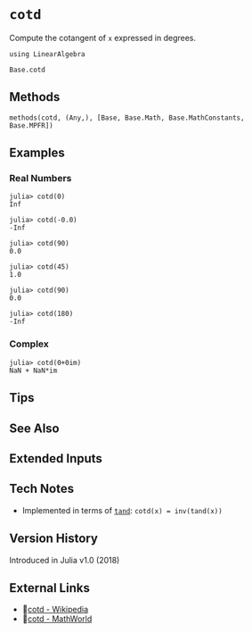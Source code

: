 # `cotd`

Compute the cotangent of `x` expressed in degrees.

```@setup repl_only
using LinearAlgebra
```
```@docs
Base.cotd
```


## Methods

```@repl
methods(cotd, (Any,), [Base, Base.Math, Base.MathConstants, Base.MPFR])
```


## Examples

### Real Numbers
```jldoctest
julia> cotd(0)
Inf

julia> cotd(-0.0)
-Inf

julia> cotd(90)
0.0

julia> cotd(45)
1.0

julia> cotd(90)
0.0

julia> cotd(180)
-Inf
```

### Complex
```jldoctest
julia> cotd(0+0im)
NaN + NaN*im
```

## Tips


## See Also


## Extended Inputs


## Tech Notes

- Implemented in terms of [`tand`](@ref): `cotd(x) = inv(tand(x))`


## Version History

Introduced in Julia v1.0 (2018)


## External Links
- 🔗[cotd - Wikipedia](https://en.wikipedia.org/wiki/ )
- 🔗[cotd - MathWorld](https://mathworld.wolfram.com/ )
